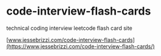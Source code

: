 # code-interview-flash-cards
technical coding interview leetcode flash card site


[www.jessebrizzi.com/code-interview-flash-cards](https://www.jessebrizzi.com/code-interview-flash-cards/)
